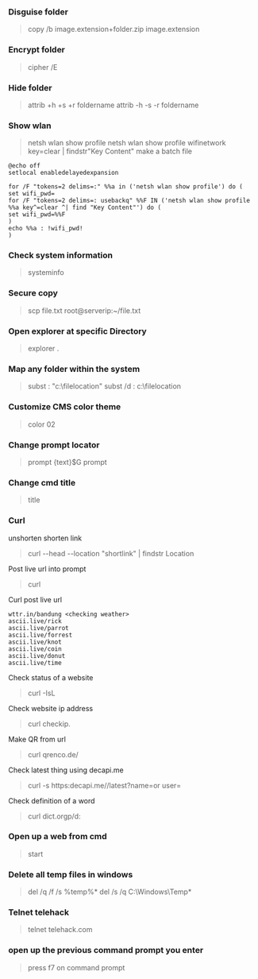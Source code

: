 ### Disguise folder
> copy /b image.extension+folder.zip image.extension

### Encrypt folder
> cipher /E

### Hide folder
> attrib +h +s +r foldername
> attrib -h -s -r foldername

### Show wlan
> netsh wlan show profile
> netsh wlan show profile wifinetwork key=clear | findstr"Key Content"
> make a batch file
```
@echo off
setlocal enabledelayedexpansion

for /F "tokens=2 delims=:" %%a in ('netsh wlan show profile') do (
set wifi_pwd=
for /F "tokens=2 delims=: usebackq" %%F IN ('netsh wlan show profile %%a key^=clear ^| find "Key Content"') do (
set wifi_pwd=%%F
)
echo %%a : !wifi_pwd!
)

```

### Check system information
> systeminfo

### Secure copy
> scp file.txt root@serverip:~/file.txt

### Open explorer at specific Directory
> explorer .

### Map any folder within the system
> subst <driveletter example input Q: it will make a Q: drive>: "c:\filelocation"
> subst /d <driveletter example input Q: it will make a Q: drive>: c:\filelocation

### Customize CMS color theme
> color 02

### Change prompt locator
> prompt {text}$G
> prompt

### Change cmd title
> title <titleyoudesired>

### Curl
unshorten shorten link
> curl --head --location "shortlink" | findstr Location

Post live url into prompt
> curl <url>

Curl post live url
```
wttr.in/bandung <checking weather>
ascii.live/rick
ascii.live/parrot
ascii.live/forrest
ascii.live/knot
ascii.live/coin
ascii.live/donut
ascii.live/time
```

Check status of a website
> curl -IsL <targetfullurl>

Check website ip address
> curl checkip.<targetfullurl>

Make QR from url
> curl qrenco.de/<fullurl>

Check latest thing using decapi.me
> curl -s https:decapi.me/<media>/latest?name=<username>or user=<username>

Check definition of a word
> curl dict.orgp/d:<word>

### Open up a web from cmd
> start <fullurl>

### Delete all temp files in windows
> del /q /f /s %temp%\*
> del /s /q C:\Windows\Temp\*

### Telnet telehack
> telnet telehack.com

### open up the previous command prompt you enter
> press f7 on command prompt

